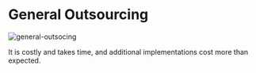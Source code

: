 # General Outsourcing
![general-outsocing](https://c1.staticflickr.com/5/4512/37889688142_9ab3030446_h.jpg)

It is costly and takes time, and additional implementations cost more than expected.
